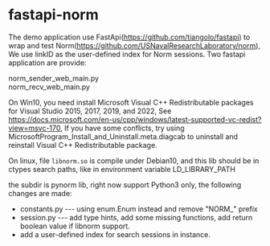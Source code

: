 # fastapi-norm

The demo application use FastApi(https://github.com/tiangolo/fastapi) to wrap and test Norm(https://github.com/USNavalResearchLaboratory/norm),  
We use linkID as the user-defined  index for Norm sessions. Two fastapi application are provide:

  norm_sender_web_main.py  
  norm_recv_web_main.py

On Win10, you need install Microsoft Visual C++ Redistributable packages for Visual Studio 2015, 2017, 2019, and 2022,
See https://docs.microsoft.com/en-us/cpp/windows/latest-supported-vc-redist?view=msvc-170, If you have some conflicts, try using 
MicrosoftProgram_Install_and_Uninstall.meta.diagcab to uninstall and reinstall  Visual C++ Redistributable package. 

On linux, file `libnorm.so` is compile under Debian10, and this lib should be in ctypes search paths, like in environment variable LD_LIBRARY_PATH

the subdir is  pynorm lib,  right now support Python3 only,  the following changes are made:

* constants.py --- using enum.Enum instead and remove "NORM_" prefix
* session.py --- add type hints, add some missing functions, add return boolean value if libnorm support.
* add a user-defined index for search sessions in instance.  

